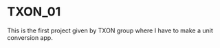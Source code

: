 # TXON_01
This is the first project given by TXON group where I have to make a unit conversion app.
